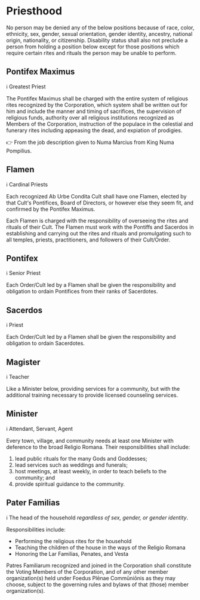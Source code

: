 Priesthood
==========

No person may be denied any of the below positions because of race, color, ethnicity, sex, gender,
sexual orientation, gender identity, ancestry, national origin, nationality, or citizenship.
Disability status shall also not preclude a person from holding a position below except for those
positions which require certain rites and rituals the person may be unable to perform.

Pontifex Maximus
--------
:information_source: Greatest Priest

The Pontifex Maximus shall be charged with the entire system of religious rites recognized by
the Corporation, which system shall be written out for him and include the manner and timing of
sacrifices, the supervision of religious funds, authority over all religious institutions
recognized as Members of the Corporation, instruction of the populace in the celestial and
funerary rites including appeasing the dead, and expiation of prodigies.

:point_right: From the job description given to Numa Marcius from King Numa Pompilius.

Flamen
------
:information_source: Cardinal Priests

Each recognized Ab Urbe Condita Cult shall have one Flamen, elected by that Cult's Pontifices, Board of
Directors, or however else they seem fit, and confirmed by the Pontifex Maximus.

Each Flamen is charged with the responsibility of overseeing the rites and rituals of their Cult. The
Flamen must work with the Pontiffs and Sacerdos in establishing and carrying out the rites and rituals
and promulgating such to all temples, priests, practitioners, and followers of their Cult/Order.

Pontifex
-------
:information_source: Senior Priest

Each Order/Cult led by a Flamen shall be given the responsibility and obligation to ordain Pontifices
from their ranks of Sacerdotes.

Sacerdos
--------
:information_source: Priest

Each Order/Cult led by a Flamen shall be given the responsibility and obligation to ordain Sacerdotes.

Magister
--------

ℹ️ Teacher

Like a Minister below, providing services for a community, but with the additional training
necessary to provide licensed counseling services.

Minister
--------
:information_source: Attendant, Servant, Agent

Every town, village, and community needs at least one Minister with deference to the broad Religio
Romana. Their responsibilities shall include:
1. lead public rituals for the many Gods and Goddesses;
2. lead services such as weddings and funerals;
3. host meetings, at least weekly, in order to teach beliefs to the community; and
4. provide spiritual guidance to the community.

Pater Familias
-----
:information_source: The head of the household _regardless of sex, gender, or gender identity_.

Responsibilities include:
* Performing the religious rites for the household
* Teaching the children of the house in the ways of the Religio Romana
* Honoring the Lar Familias, Penates, and Vesta

Patres Familiarum recognized and joined in the Corporation shall constitute the Voting Members of the
Corporation, and of any other member organization(s) held under Foedus Plēnae Commūniōnis as they may
choose, subject to the governing rules and bylaws of that (those) member organization(s).
